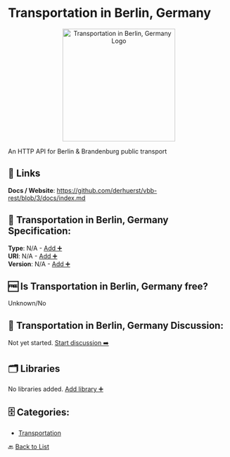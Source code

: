 # Transportation in Berlin, Germany
<p align="center">
    <img width="256" src="https://raw.githubusercontent.com/apis-list/apis-list/main/apis/transport-for-berlin-germany/logo_256x256.png" alt="Transportation in Berlin, Germany Logo"/>
</p>
An HTTP API for Berlin & Brandenburg public transport

##  🔗 Links
**Docs / Website**: https://github.com/derhuerst/vbb-rest/blob/3/docs/index.md

## 🧬 Transportation in Berlin, Germany Specification:
**Type**: N/A - [Add ➕](https://github.com/apis-list/apis-list/edit/main/apis/transport-for-berlin-germany/transport-for-berlin-germany.yaml)  
**URI**: N/A - [Add ➕](https://github.com/apis-list/apis-list/edit/main/apis/transport-for-berlin-germany/transport-for-berlin-germany.yaml)  
**Version**: N/A - [Add ➕](https://github.com/apis-list/apis-list/edit/main/apis/transport-for-berlin-germany/transport-for-berlin-germany.yaml)

## 🆓 Is Transportation in Berlin, Germany free?
 Unknown/No 

## 💬 Transportation in Berlin, Germany Discussion:
Not yet started. [Start discussion ➡️](https://github.com/apis-list/apis-list/discussions/new)

## 🗂️ Libraries

No libraries added. [Add library ➕](https://github.com/apis-list/apis-list/edit/main/apis/transport-for-berlin-germany/transport-for-berlin-germany.yaml)    


## 🗄️ Categories:
- [Transportation](https://github.com/apis-list/apis-list#transportation-)

🔙  [Back to List](https://github.com/apis-list/apis-list)
